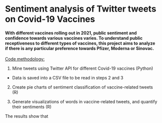 <h1> Sentiment analysis of Twitter tweets on Covid-19 Vaccines </h1>

<head>
<h4> With different vaccines rolling out in 2021, public sentiment and confidence towards various vaccines varies.  To understand public receptiveness to different types of vaccines, this project aims to analyze if there is any particular preference towards Pfizer, Moderna or Sinovac.
  </h4>
  </head>
  
<body>
 <p style="text-decoration: underline;"> Code methodology: </p>
  
1) Mine tweets using Twitter API for different Covid-19 vaccines (Python)
- Data is saved into a CSV file to be read in steps 2 and 3

2) Create pie charts of sentiment classification of vaccine-related tweets (R)

3) Generate visualizations of words in vaccine-related tweets, and quantify their sentiments (R)
  </body>

<p> 
</p>

The results show that

